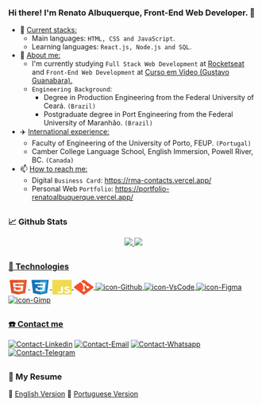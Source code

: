 ### Hi there! I'm **Renato Albuquerque**, Front-End Web Developer. 👋

- 🌱 <ins>Current stacks:</ins> <br>
  - Main languages: `HTML, CSS and JavaScript`. <br>
  - Learning languages: `React.js, Node.js and SQL`.
- 💬 <ins>About me:</ins> <br> 
  - I'm currently studying `Full Stack Web Development` at <a href="https://www.rocketseat.com.br/" target="_blank">Rocketseat<a/> and `Front-End Web Development` at <a href="https://www.cursoemvideo.com/" target="_blank">Curso em Vídeo (Gustavo Guanabara).<a/> <br> 
  - `Engineering Background`:  
    - Degree in Production Engineering from the Federal University of Ceará. `(Brazil)`
    - Postgraduate degree in Port Engineering from the Federal University of Maranhão. `(Brazil)`
- ✈️ <ins>International experience:</ins> <br> 
  - Faculty of Engineering of the University of Porto, FEUP. `(Portugal)` <br>
  - Camber College Language School, English Immersion, Powell River, BC. `(Canada)`
- 📫 <ins>How to reach me:</ins> <br> 
  - Digital `Business Card`: https://rma-contacts.vercel.app/ <br>
  - Personal Web `Portfolio`: https://portfolio-renatoalbuquerque.vercel.app/ <br> 
  
##

### 📈 Github Stats

<div align="center">
  <a href="https://github.com/renato-albuquerque">
  <img height="150em" src="https://github-readme-stats.vercel.app/api?username=renato-albuquerque&show_icons=true&theme=dark&include_all_commits=true&count_private=true"/>
  <img height="150em" src="https://github-readme-stats.vercel.app/api/top-langs/?username=renato-albuquerque&layout=compact&langs_count=7&theme=dark"/>
</div> 

##

### 🚀 Technologies 
  
<div style="display: inline_block">
  <img align="center" alt="icon-HTML" height="30" width="40" src="https://raw.githubusercontent.com/devicons/devicon/master/icons/html5/html5-original.svg">
  <img align="center" alt="icon-CSS" height="30" width="40" src="https://raw.githubusercontent.com/devicons/devicon/master/icons/css3/css3-original.svg">
  <img align="center" alt="icon-JavaScript" height="30" width="40" src="https://raw.githubusercontent.com/devicons/devicon/master/icons/javascript/javascript-plain.svg">
  <!-- <img align="center" alt="icon-React.js" height="30" width="40" src="https://raw.githubusercontent.com/devicons/devicon/master/icons/react/react-original.svg">
  <img align="center" alt="icon-Node.js" height="30" width="40" src="https://raw.githubusercontent.com/devicons/devicon/master/icons/nodejs/nodejs-original.svg">
  <img align="center" alt="icon-SQL" height="33" width="43" src="https://cdn.iconscout.com/icon/premium/png-512-thumb/sql-server-5410224-4543401.png?f=avif&w=256"> -->    
  <img align="center" alt="icon-Git" height="30" width="40" src="https://raw.githubusercontent.com/devicons/devicon/master/icons/git/git-original.svg">
  <img align="center" alt="icon-Github" height="33" width="43" src="https://skillicons.dev/icons?i=github">
  <img align="center" alt="icon-VsCode" height="30" width="40" src="https://cdn.jsdelivr.net/gh/devicons/devicon/icons/vscode/vscode-original.svg" />
  <img align="center" alt="icon-Figma" height="30" width="40" src="https://cdn.jsdelivr.net/gh/devicons/devicon/icons/figma/figma-original.svg" />
  <img align="center" alt="icon-Gimp" height="33" width="43" src="https://cdn.jsdelivr.net/gh/devicons/devicon/icons/gimp/gimp-original.svg" />
    
##
  
### ☎️ Contact me 

<div> 
  <a href="https://www.linkedin.com/in/renato-malbuquerque" target="_blank"><img alt="Contact-Linkedin" src="https://img.shields.io/badge/-LinkedIn-%230077B5?style=for-the-badge&logo=linkedin&logoColor=white"></a> 
  <a href="mailto:renatomalb83@gmail.com" target="_blank"><img alt="Contact-Email" src="https://img.shields.io/badge/-Gmail-%23333?style=for-the-badge&logo=gmail&logoColor=white"></a>
  <a href="https://wa.me/+5585988964385" target="_blank"><img alt="Contact-Whatsapp" src="https://img.shields.io/badge/WhatsApp-25D366?style=for-the-badge&logo=whatsapp&logoColor=white"><a/>
  <a href="https://telegram.me/renatomalb" target="_blank"><img alt="Contact-Telegram" src="https://img.shields.io/badge/Telegram-2CA5E0?style=for-the-badge&logo=telegram&logoColor=white"><a/>
</div>
    
##

### 📄 My Resume 
    
🔗 <a href="https://drive.google.com/file/d/105ZwSBpX4yQc-UegAAVswOk4hrCycZPE/view?usp=share_link" target="_blank">English Version<a/>
🔗 <a href="https://drive.google.com/file/d/1yN8221jjjHqQwQYdjsoAk6Tx0jV4pcBL/view?usp=share_link" target="_blank">Portuguese Version<a/>
